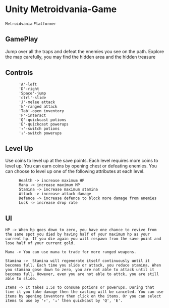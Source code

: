 # Unity Metroidvania-Game
```Metroidvania```
```Platformer``` <br/>
## GamePlay
Jump over all the traps and defeat the enemies you see on the path. Explore the map carefully, you may find the hidden area and the hidden treasure

## Controls 

          'A'-left 
          'D'-right 
          'Space'-jump 
          'ctrl'-slide 
          'J'-melee attack 
          'k'-ranged attack
          'Tab'-open inventory 
          'F'-interact
          'Q'-quickcast potions
          'E'-quickcast powerups
          '↑'-switch potions
          '↓'-switch powerups
          
## Level Up 
Use coins to level up at the save points. Each level requires more coins to level up. You can earn coins by opening chest or defeating enemies. You can choose to level up one of the following attributes at each level.

          Health -> increase maximum HP
          Mana -> increase maximum MP
          Stamina -> increase maximum stamina
          Attack -> increase attack damage
          Defence -> increase defence to block more damage from enemies
          Luck -> increase drop rate

## UI 

    HP -> When hp goes down to zero, you have one chance to revive from the same spot you died by having half of your maximum hp as your current hp. If you die again you will respawn from the save point and lose half of your current gold.

    Mana -> You can use mana to trade for more ranged weapons.
    
    Stamina ->  Stamina will regenerate itself continuously until it becomes full. Each time you slide or attack, you reduce stamina. When you stamina gose down to zero, you are not able to attack until it becomes full. However, even you are not able to attck, you are still able to slide. 
    
    Items -> It takes 1.5s to consume potions or powerups. During that time it you take damage then the casting will be canceled. You can use items by opening inventory then click on the items. Or you can select items to use by '↑', '↓' then quickcast by 'Q', 'E'.
